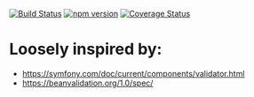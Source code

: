 [![Build Status](https://travis-ci.org/stopsopa/validator.svg?branch=v0.0.27)](https://travis-ci.org/stopsopa/validator)
[![npm version](https://badge.fury.io/js/%40stopsopa%2Fvalidator.svg)](https://badge.fury.io/js/%40stopsopa%2Fvalidator)
[![Coverage Status](https://coveralls.io/repos/github/stopsopa/validator/badge.svg?branch=v0.0.27)](https://coveralls.io/github/stopsopa/validator?branch=v0.0.27)

# Loosely inspired by:
- https://symfony.com/doc/current/components/validator.html
- https://beanvalidation.org/1.0/spec/


